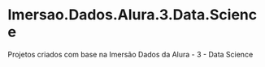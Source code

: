 # Imersao.Dados.Alura.3.Data.Science
Projetos criados com base na Imersão Dados da Alura - 3 - Data Science
